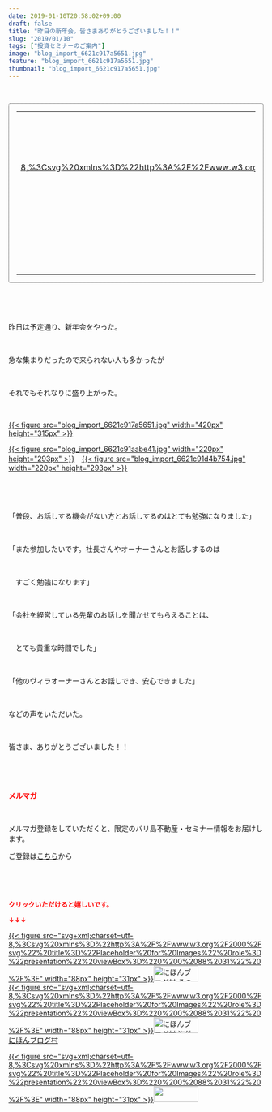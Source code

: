 ```yaml
---
date: 2019-01-10T20:58:02+09:00
draft: false
title: "昨日の新年会。皆さまありがとうございました！！"
slug: "2019/01/10"
tags: ["投資セミナーのご案内"]
image: "blog_import_6621c917a5651.jpg"
feature: "blog_import_6621c917a5651.jpg"
thumbnail: "blog_import_6621c917a5651.jpg"
---
```

<p> </p><div contenteditable="false" style="padding: 15px; border-radius: 4px; border: 1px dotted currentColor; border-image: none;"><table border="0" cellpadding="0" cellspacing="0" style="margin: 0px; table-layout: fixed;" width="100%">	<tbody width="100%">		<tr>			<td aligin="center" style="vertical-align: middle;" width="95"><span style="text-align: center; display: block;"><a alt0="AmebaAffiliate" alt1="稼げる人の常識、稼げない人の常識 [ 三浦純健 ]" alt2="楽天" alt3="https://thumbnail.image.rakuten.co.jp/@0_mall/book/cabinet/0228/9784802110228.jpg?_ex=128x128" alt4="8" href="2371184?pc=https%3A%2F%2Fitem.rakuten.co.jp%2Fbook%2F15398893%2F&amp;m=http%3A%2F%2Fm.rakuten.co.jp%2Fbook%2Fi%2F19059402%2F" target="_blank">{{< figure src="svg+xml;charset=utf-8,%3Csvg%20xmlns%3D%22http%3A%2F%2Fwww.w3.org%2F2000%2Fsvg%22%20title%3D%22Placeholder%20for%20Images%22%20role%3D%22presentation%22%20viewBox%3D%220%200%201%201%22%20%2F%3E"  >}}<noscript><img alt="稼げる人の常識、稼げない人の常識 [ 三浦純健 ]" border="0" data-img="affiliate" src="https://thumbnail.image.rakuten.co.jp/@0_mall/book/cabinet/0228/9784802110228.jpg?_ex=128x128" style="margin: 0px; vertical-align: middle; max-width: 95px;"></noscript></a></span></td>			<td style="line-height: 1.5; padding-left: 15px; vertical-align: middle;"><a alt0="AmebaAffiliate" alt1="稼げる人の常識、稼げない人の常識 [ 三浦純健 ]" alt2="楽天" alt3="https://thumbnail.image.rakuten.co.jp/@0_mall/book/cabinet/0228/9784802110228.jpg?_ex=128x128" alt4="8" href="2371184?pc=https%3A%2F%2Fitem.rakuten.co.jp%2Fbook%2F15398893%2F&amp;m=http%3A%2F%2Fm.rakuten.co.jp%2Fbook%2Fi%2F19059402%2F" target="_blank">稼げる人の常識、稼げない人の常識 [ 三浦純健 ]</a>			<div style="padding: 3px 0px;">1,199円</div>			<div style="font-size: 0.83em;">楽天</div></td>		</tr>	</tbody></table></div><p> </p><p> </p><p>昨日は予定通り、新年会をやった。</p><p> </p><p>急な集まりだったので来られない人も多かったが</p><p> </p><p>それでもそれなりに盛り上がった。</p><p> </p><p><a href="blog_import_6621c917a5651.jpg">{{< figure src="blog_import_6621c917a5651.jpg" width="420px" height="315px" >}}</a></p><p><a href="blog_import_6621c91aabe41.jpg">{{< figure src="blog_import_6621c91aabe41.jpg" width="220px" height="293px" >}}</a>　<a href="blog_import_6621c91d4b754.jpg">{{< figure src="blog_import_6621c91d4b754.jpg" width="220px" height="293px" >}}</a></p><p> </p><p> </p><p>「普段、お話しする機会がない方とお話しするのはとても勉強になりました」</p><p> </p><p>「また参加したいです。社長さんやオーナーさんとお話しするのは</p><p> </p><p>　すごく勉強になります」</p><p> </p><p>「会社を経営している先輩のお話しを聞かせてもらえることは、</p><p> </p><p>　とても貴重な時間でした」</p><p> </p><p>「他のヴィラオーナーさんとお話しでき、安心できました」</p><p> </p><p>などの声をいただいた。</p><p> </p><p>皆さま、ありがとうございました！！</p><p> </p><p> </p><p><span style="font-weight: bold;"><span style="color: rgb(255, 0, 0);">メルマガ</span></span></p><p> </p><p>メルマガ登録をしていただくと、限定のバリ島不動産・セミナー情報をお届けします。</p><p>ご登録は<a href="f9eeVI" target="_blank">こちら</a>から</p><p style="text-align: center;"> </p><p style="text-align: center;"> </p><p><font color="#ff0000" size="2"><strong>クリックいただけると嬉しいです。</strong></font></p><p><font color="#ff0000" size="2"><strong>↓↓↓</strong></font></p><p><a href="ranking.html?p_cid=01260127" id="&amp;blogmura_banner" target="_blank">{{< figure src="svg+xml;charset=utf-8,%3Csvg%20xmlns%3D%22http%3A%2F%2Fwww.w3.org%2F2000%2Fsvg%22%20title%3D%22Placeholder%20for%20Images%22%20role%3D%22presentation%22%20viewBox%3D%220%200%2088%2031%22%20%2F%3E" width="88px" height="31px" >}}<noscript><img alt="にほんブログ村 その他生活ブログ 不動産投資へ" border="0" height="31" src="https://img-proxy.blog-video.jp/images?url=http%3A%2F%2Flife.blogmura.com%2Fhudousantoushi%2Fimg%2Fhudousantoushi88_31.gif" width="88"></noscript></a><br/><a href="ranking.html?p_cid=01260127" target="_blank">{{< figure src="svg+xml;charset=utf-8,%3Csvg%20xmlns%3D%22http%3A%2F%2Fwww.w3.org%2F2000%2Fsvg%22%20title%3D%22Placeholder%20for%20Images%22%20role%3D%22presentation%22%20viewBox%3D%220%200%2088%2031%22%20%2F%3E" width="88px" height="31px" >}}<noscript><img alt="にほんブログ村 海外生活ブログ バリ島情報へ" border="0" height="31" src="https://img-proxy.blog-video.jp/images?url=http%3A%2F%2Foverseas.blogmura.com%2Fbali%2Fimg%2Fbali88_31.gif" width="88"></noscript></a><br/><a href="ranking.html?p_cid=01260127" target="_blank">にほんブログ村</a></p><p><a href="link.php?1804582" title="人気ブログランキングへ">{{< figure src="svg+xml;charset=utf-8,%3Csvg%20xmlns%3D%22http%3A%2F%2Fwww.w3.org%2F2000%2Fsvg%22%20title%3D%22Placeholder%20for%20Images%22%20role%3D%22presentation%22%20viewBox%3D%220%200%2088%2031%22%20%2F%3E" width="88px" height="31px" >}}<noscript><img border="0" height="31" src="https://blog.with2.net/img/banner/banner_22.gif" width="88"></noscript></a></p><p> </p>

